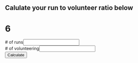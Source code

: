 <script src="https://ajax.googleapis.com/ajax/libs/angularjs/1.6.4/angular.min.js"></script>
## Calulate your run to volunteer ratio below

# 6
<style>
.error {
  color:red;
  }
</style>

<script>
  function myFunction() {
    var runs = document.getElementById("runs").value;
    var vols = document.getElementById("vols").value;
  
  console.log(runs);
  
  if(runs == null || runs==""){
    document.getElementById("runsError").innerHTML = "Please enter a value";
  }
  if(vols == null || vols==""){
    document.getElementById("volsError").innerHTML = "Please enter a value";
  }
  
  if (vols!="" && runs!="")
  {
    document.getElementById("p1").innerHTML = runs/vols + ":1" ;
    }
    else
    {
    document.getElementById("p1").innerHTML = "";
    }
}
</script>

<div>
  <div><span># of runs</span><span><input type="number" name="runs" id="runs" value="" /></span><span id="runsError" class="error"></span><br>
  <div><span># of volunteering</span><span><input type="number" name="vols" id="vols" value="" /><span id="volsError" class="error"></span></span>
</div>
    <button onclick="myFunction()">Calculate</button>
    <p id="p1"></p>
